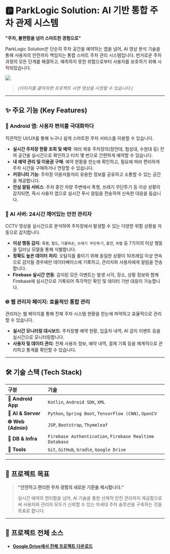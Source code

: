 # 🅿️ ParkLogic Solution: AI 기반 통합 주차 관제 시스템

**"주차, 불편함을 넘어 스마트한 경험으로"**

ParkLogic Solution은 단순히 주차 공간을 예약하는 앱을 넘어, AI 영상 분석 기술을 통해 사용자의 안전까지 책임지는 통합 스마트 주차 관리 시스템입니다. 번거로운 주차 과정의 모든 단계를 해결하고, 예측하지 못한 위험으로부터 사용자를 보호하기 위해 시작되었습니다.

[![](http://img.youtube.com/vi/31I_VQlAgsk/0.jpg)](https://youtu.be/31I_VQlAgsk?si=ydVSLiqvB_XEAxWU)
> *(이미지를 클릭하면 프로젝트 시연 영상을 시청할 수 있습니다.)*

---

## ✨ 주요 기능 (Key Features)

### 📱 Android 앱: 사용자 편의를 극대화하다

직관적인 UI/UX를 통해 누구나 쉽게 스마트한 주차 서비스를 이용할 수 있습니다.

- **실시간 주차장 현황 조회 및 예약**: 여러 제휴 주차장의(장안대, 협성대, 수원대 등) 잔여 공간을 실시간으로 확인하고 터치 몇 번으로 간편하게 예약할 수 있습니다.
- **내 예약 관리 및 이용권 구매**: 예약 현황을 한눈에 확인하고, 필요에 따라 편리하게 주차 시간을 구매하거나 연장할 수 있습니다.
- **커뮤니티 기능**: 주차장 이용자들끼리 유용한 정보를 공유하고 소통할 수 있는 공간을 제공합니다.
- **안심 알림 서비스**: 주차 중인 차량 주변에서 폭행, 쓰레기 무단투기 등 이상 상황이 감지되면, 즉시 사용자 앱으로 실시간 푸시 알림을 전송하여 신속한 대응을 돕습니다.

### 🧠 AI 서버: 24시간 깨어있는 안전 관리자

CCTV 영상을 실시간으로 분석하여 주차장에서 발생할 수 있는 다양한 위험 상황을 자동으로 감지합니다.

- **이상 행동 감지**: `폭행`, `절도`, `기물파손`, `쓰레기 무단투기`, `흡연`, `위협` 등 7가지의 이상 행동을 딥러닝 모델을 통해 식별합니다.
- **정확도 높은 데이터 처리**: 오탐지를 줄이기 위해 동일한 상황이 10프레임 이상 연속으로 감지될 경우에만 데이터베이스에 기록하고, 관리자와 사용자에게 알림을 전송합니다.
- **Firebase 실시간 연동**: 감지된 모든 이벤트는 발생 시각, 장소, 상황 정보와 함께 Firebase에 실시간으로 기록되어 즉각적인 확인 및 데이터 기반 대응이 가능합니다.

### 🌐 웹 관리자 페이지: 효율적인 통합 관리

관리자는 웹 페이지를 통해 전체 주차 시스템 현황을 한눈에 파악하고 효율적으로 관리할 수 있습니다.

- **실시간 모니터링 대시보드**: 주차장별 예약 현황, 입출차 내역, AI 감지 이벤트 등을 실시간으로 모니터링합니다.
- **사용자 및 데이터 관리**: 전체 사용자 정보, 예약 내역, 결제 기록 등을 체계적으로 관리하고 통계를 확인할 수 있습니다.

---

## 🛠️ 기술 스택 (Tech Stack)

| 구분 | 기술 |
| :--- | :--- |
| **📱 Android App** | `Kotlin`, `Android SDK`, `XML` |
| **🤖 AI & Server** | `Python`, `Spring Boot`, `TensorFlow (CNN)`, `OpenCV` |
| **🌐 Web (Admin)** | `JSP`, `Bootstrap`, `Thymeleaf` |
| **💾 DB & Infra** | `Firebase Authentication`, `Firebase Realtime Database` |
| **🔗 Tools** | `Git`, `GitHub`, `Gradle`, `Google Drive` |

---

## 🚀 프로젝트 목표

> **"안전하고 편리한 주차 경험의 새로운 기준을 제시합니다."**
>
> 실시간 예약의 편리함을 넘어, AI 기술을 통한 선제적 안전 관리까지 제공함으로써 사용자와 관리자 모두가 신뢰할 수 있는 차세대 주차 솔루션을 구축하는 것을 목표로 합니다.

---

## 📁 프로젝트 전체 소스

- **[Google Drive에서 전체 프로젝트 다운로드](https://drive.google.com/file/d/1CeVgqceX2L2qFteHeXAozK5evTUvmVsp/view)**
